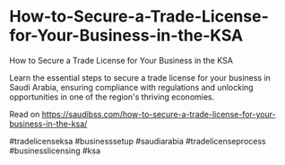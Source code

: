 # How-to-Secure-a-Trade-License-for-Your-Business-in-the-KSA
How to Secure a Trade License for Your Business in the KSA

Learn the essential steps to secure a trade license for your business in Saudi Arabia, ensuring compliance with regulations and unlocking opportunities in one of the region's thriving economies.

Read on https://saudibss.com/how-to-secure-a-trade-license-for-your-business-in-the-ksa/

#tradelicenseksa #businesssetup #saudiarabia #tradelicenseprocess #businesslicensing #ksa
